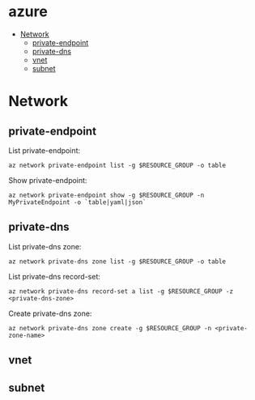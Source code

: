 # azure

<!-- TOC -->

- [Network](#Network)
    - [private-endpoint](#private-endpoint)
    - [private-dns](#private-dns)
    - [vnet](#vnet)
    - [subnet](#subnet)
    
    
    
# Network

## private-endpoint
List private-endpoint:
```
az network private-endpoint list -g $RESOURCE_GROUP -o table
```
Show private-endpoint:
```
az network private-endpoint show -g $RESOURCE_GROUP -n MyPrivateEndpoint -o `table|yaml|json`
```

## private-dns
List private-dns zone:
```
az network private-dns zone list -g $RESOURCE_GROUP -o table
```
List private-dns record-set:
```
az network private-dns record-set a list -g $RESOURCE_GROUP -z <private-dns-zone>
```
Create private-dns zone:
```
az network private-dns zone create -g $RESOURCE_GROUP -n <private-zone-name>
```
## vnet

## subnet
